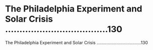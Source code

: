 # The Philadelphia Experiment and Solar Crisis ....................................130

The Philadelphia Experiment and Solar Crisis ....................................130